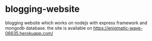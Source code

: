 # blogging-website
blogging website which works on nodejs with express framework and mongodb database.
the site is available on https://enigmatic-wave-06635.herokuapp.com/
